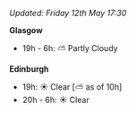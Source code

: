 *Updated: Friday 12th May 17:30*

**Glasgow**

* 19h - 6h: :partly_sunny: Partly Cloudy

**Edinburgh**

* 19h: :sunny: Clear [:partly_sunny: as of 10h]
* 20h - 6h: :sunny: Clear

